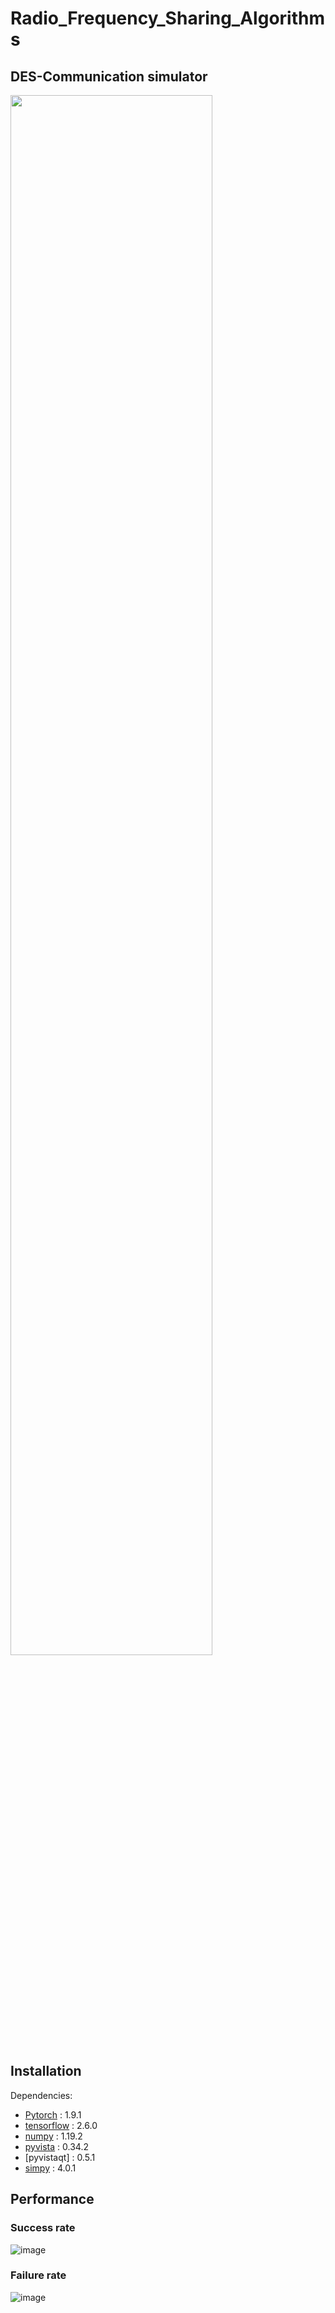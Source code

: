 # Radio_Frequency_Sharing_Algorithms

## DES-Communication simulator

<img src="https://user-images.githubusercontent.com/65005179/176996743-a8ebabfb-8315-486f-9947-88c2e1b8186f.gif" width="80%" height="80%"/>

## Installation
Dependencies:
* [Pytorch](https://pytorch.org/) : 1.9.1
* [tensorflow](https://www.tensorflow.org/?hl=ko) : 2.6.0
* [numpy](https://docs.pyvista.org/) : 1.19.2
* [pyvista](https://docs.pyvista.org/) : 0.34.2
* [pyvistaqt] : 0.5.1
* [simpy](https://simpy.readthedocs.io/en/latest/) : 4.0.1

## Performance
### Success rate
![image](https://user-images.githubusercontent.com/65005179/175872155-5a3408ba-d68f-4ecc-b149-f6977d52fc1c.png)
### Failure rate
![image](https://user-images.githubusercontent.com/65005179/175872806-76ec7f55-14c9-470c-a9df-e0fe6807f5bc.png)


